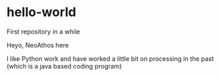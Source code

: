 # hello-world
First repository in a while

Heyo, NeoAthos here

I like Python work and have worked a little bit on processing in the past (which is a java based coding program)
